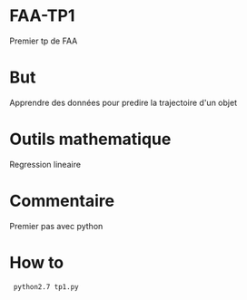 # FAA-TP1
Premier tp de FAA

But
===
Apprendre des données pour predire la trajectoire d'un objet

Outils mathematique
===================
Regression lineaire

Commentaire
===========
Premier pas avec python

How to
======
<code> python2.7 tp1.py </code>